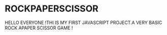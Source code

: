 # ROCKPAPERSCISSOR
HELLO EVERYONE !THI IS MY FIRST JAVASCRIPT PROJECT.A VERY BASIC ROCK APAPER SCISSOR GAME !
